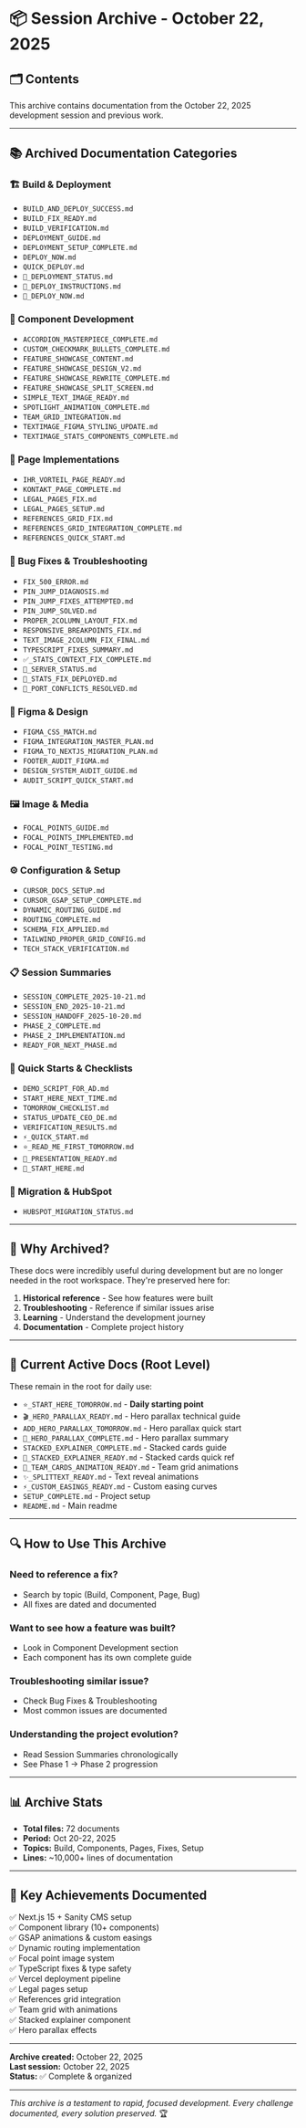 # 📦 Session Archive - October 22, 2025

## 🗂️ Contents

This archive contains documentation from the October 22, 2025 development session and previous work.

---

## 📚 **Archived Documentation Categories**

### **🏗️ Build & Deployment**
- `BUILD_AND_DEPLOY_SUCCESS.md`
- `BUILD_FIX_READY.md`
- `BUILD_VERIFICATION.md`
- `DEPLOYMENT_GUIDE.md`
- `DEPLOYMENT_SETUP_COMPLETE.md`
- `DEPLOY_NOW.md`
- `QUICK_DEPLOY.md`
- `🎯_DEPLOYMENT_STATUS.md`
- `🎯_DEPLOY_INSTRUCTIONS.md`
- `🚀_DEPLOY_NOW.md`

### **🎨 Component Development**
- `ACCORDION_MASTERPIECE_COMPLETE.md`
- `CUSTOM_CHECKMARK_BULLETS_COMPLETE.md`
- `FEATURE_SHOWCASE_CONTENT.md`
- `FEATURE_SHOWCASE_DESIGN_V2.md`
- `FEATURE_SHOWCASE_REWRITE_COMPLETE.md`
- `FEATURE_SHOWCASE_SPLIT_SCREEN.md`
- `SIMPLE_TEXT_IMAGE_READY.md`
- `SPOTLIGHT_ANIMATION_COMPLETE.md`
- `TEAM_GRID_INTEGRATION.md`
- `TEXTIMAGE_FIGMA_STYLING_UPDATE.md`
- `TEXTIMAGE_STATS_COMPONENTS_COMPLETE.md`

### **🎯 Page Implementations**
- `IHR_VORTEIL_PAGE_READY.md`
- `KONTAKT_PAGE_COMPLETE.md`
- `LEGAL_PAGES_FIX.md`
- `LEGAL_PAGES_SETUP.md`
- `REFERENCES_GRID_FIX.md`
- `REFERENCES_GRID_INTEGRATION_COMPLETE.md`
- `REFERENCES_QUICK_START.md`

### **🔧 Bug Fixes & Troubleshooting**
- `FIX_500_ERROR.md`
- `PIN_JUMP_DIAGNOSIS.md`
- `PIN_JUMP_FIXES_ATTEMPTED.md`
- `PIN_JUMP_SOLVED.md`
- `PROPER_2COLUMN_LAYOUT_FIX.md`
- `RESPONSIVE_BREAKPOINTS_FIX.md`
- `TEXT_IMAGE_2COLUMN_FIX_FINAL.md`
- `TYPESCRIPT_FIXES_SUMMARY.md`
- `✅_STATS_CONTEXT_FIX_COMPLETE.md`
- `🔧_SERVER_STATUS.md`
- `🔧_STATS_FIX_DEPLOYED.md`
- `🔧_PORT_CONFLICTS_RESOLVED.md`

### **🎨 Figma & Design**
- `FIGMA_CSS_MATCH.md`
- `FIGMA_INTEGRATION_MASTER_PLAN.md`
- `FIGMA_TO_NEXTJS_MIGRATION_PLAN.md`
- `FOOTER_AUDIT_FIGMA.md`
- `DESIGN_SYSTEM_AUDIT_GUIDE.md`
- `AUDIT_SCRIPT_QUICK_START.md`

### **🖼️ Image & Media**
- `FOCAL_POINTS_GUIDE.md`
- `FOCAL_POINTS_IMPLEMENTED.md`
- `FOCAL_POINT_TESTING.md`

### **⚙️ Configuration & Setup**
- `CURSOR_DOCS_SETUP.md`
- `CURSOR_GSAP_SETUP_COMPLETE.md`
- `DYNAMIC_ROUTING_GUIDE.md`
- `ROUTING_COMPLETE.md`
- `SCHEMA_FIX_APPLIED.md`
- `TAILWIND_PROPER_GRID_CONFIG.md`
- `TECH_STACK_VERIFICATION.md`

### **📋 Session Summaries**
- `SESSION_COMPLETE_2025-10-21.md`
- `SESSION_END_2025-10-21.md`
- `SESSION_HANDOFF_2025-10-20.md`
- `PHASE_2_COMPLETE.md`
- `PHASE_2_IMPLEMENTATION.md`
- `READY_FOR_NEXT_PHASE.md`

### **📝 Quick Starts & Checklists**
- `DEMO_SCRIPT_FOR_AD.md`
- `START_HERE_NEXT_TIME.md`
- `TOMORROW_CHECKLIST.md`
- `STATUS_UPDATE_CEO_DE.md`
- `VERIFICATION_RESULTS.md`
- `⚡_QUICK_START.md`
- `⭐_READ_ME_FIRST_TOMORROW.md`
- `🌟_PRESENTATION_READY.md`
- `🚀_START_HERE.md`

### **🔗 Migration & HubSpot**
- `HUBSPOT_MIGRATION_STATUS.md`

---

## 🎯 **Why Archived?**

These docs were incredibly useful during development but are no longer needed in the root workspace. They're preserved here for:

1. **Historical reference** - See how features were built
2. **Troubleshooting** - Reference if similar issues arise
3. **Learning** - Understand the development journey
4. **Documentation** - Complete project history

---

## 📂 **Current Active Docs (Root Level)**

These remain in the root for daily use:

- `⭐_START_HERE_TOMORROW.md` - **Daily starting point**
- `🎬_HERO_PARALLAX_READY.md` - Hero parallax technical guide
- `ADD_HERO_PARALLAX_TOMORROW.md` - Hero parallax quick start
- `🎉_HERO_PARALLAX_COMPLETE.md` - Hero parallax summary
- `STACKED_EXPLAINER_COMPLETE.md` - Stacked cards guide
- `🎉_STACKED_EXPLAINER_READY.md` - Stacked cards quick ref
- `🎴_TEAM_CARDS_ANIMATION_READY.md` - Team grid animations
- `✨_SPLITTEXT_READY.md` - Text reveal animations
- `⚡_CUSTOM_EASINGS_READY.md` - Custom easing curves
- `SETUP_COMPLETE.md` - Project setup
- `README.md` - Main readme

---

## 🔍 **How to Use This Archive**

### **Need to reference a fix?**
- Search by topic (Build, Component, Page, Bug)
- All fixes are dated and documented

### **Want to see how a feature was built?**
- Look in Component Development section
- Each component has its own complete guide

### **Troubleshooting similar issue?**
- Check Bug Fixes & Troubleshooting
- Most common issues are documented

### **Understanding the project evolution?**
- Read Session Summaries chronologically
- See Phase 1 → Phase 2 progression

---

## 📊 **Archive Stats**

- **Total files:** 72 documents
- **Period:** Oct 20-22, 2025
- **Topics:** Build, Components, Pages, Fixes, Setup
- **Lines:** ~10,000+ lines of documentation

---

## 🎯 **Key Achievements Documented**

✅ Next.js 15 + Sanity CMS setup  
✅ Component library (10+ components)  
✅ GSAP animations & custom easings  
✅ Dynamic routing implementation  
✅ Focal point image system  
✅ TypeScript fixes & type safety  
✅ Vercel deployment pipeline  
✅ Legal pages setup  
✅ References grid integration  
✅ Team grid with animations  
✅ Stacked explainer component  
✅ Hero parallax effects  

---

**Archive created:** October 22, 2025  
**Last session:** October 22, 2025  
**Status:** ✅ Complete & organized  

---

*This archive is a testament to rapid, focused development. Every challenge documented, every solution preserved.* 🏆


